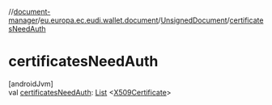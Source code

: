 //[document-manager](../../../index.md)/[eu.europa.ec.eudi.wallet.document](../index.md)/[UnsignedDocument](index.md)/[certificatesNeedAuth](certificates-need-auth.md)

# certificatesNeedAuth

[androidJvm]\
val [certificatesNeedAuth](certificates-need-auth.md): [List](https://kotlinlang.org/api/latest/jvm/stdlib/kotlin.collections/-list/index.html)
&lt;[X509Certificate](https://developer.android.com/reference/kotlin/java/security/cert/X509Certificate.html)&gt;
